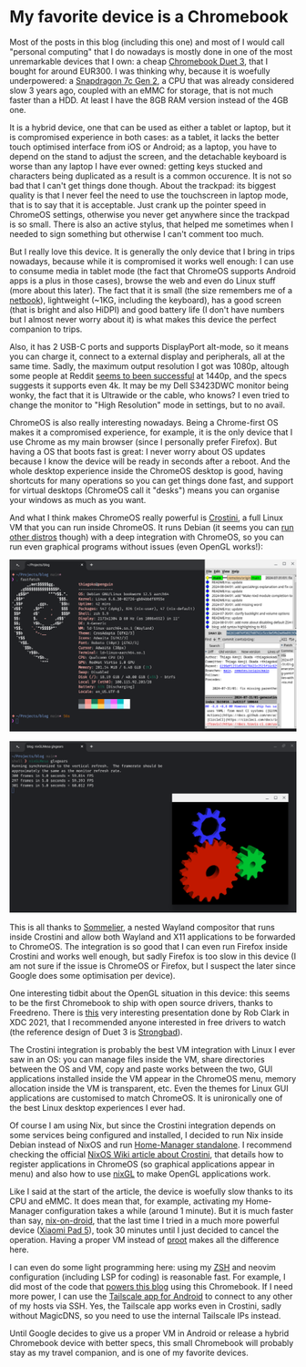 # My favorite device is a Chromebook

Most of the posts in this blog (including this one) and most of I would call
"personal computing" that I do nowadays is mostly done in one of the most
unremarkable devices that I own: a cheap [Chromebook Duet
3](https://www.lenovo.com/us/en/p/laptops/lenovo/lenovo-edu-chromebooks/ideapad-duet-3-chromebook-11-inch,-qlc/len101i0034),
that I bought for around EUR300. I was thinking why, because it is woefully
underpowered: a [Snapdragon 7c Gen
2](https://www.anandtech.com/show/16696/qualcomm-announces-snapdragon-7c-gen-2-entrylevel-pc-and-chromebook-refresh),
a CPU that was already considered slow 3 years ago, coupled with an eMMC for
storage, that is not much faster than a HDD. At least I have the 8GB RAM
version instead of the 4GB one.

It is a hybrid device, one that can be used as either a tablet or laptop, but
it is compromised experience in both cases: as a tablet, it lacks the better
touch optimised interface from iOS or Android; as a laptop, you have to depend
on the stand to adjust the screen, and the detachable keyboard is worse than
any laptop I have ever owned: getting keys stucked and characters being
duplicated as a result is a common occurence. It is not so bad that I can't get
things done though. About the trackpad: its biggest quality is that I never
feel the need to use the touchscreen in laptop mode, that is to say that it is
acceptable. Just crank up the pointer speed in ChromeOS settings, otherwise you
never get anywhere since the trackpad is so small. There is also an active
stylus, that helped me sometimes when I needed to sign something but otherwise
I can't comment too much.

But I really love this device. It is generally the only device that I bring in
trips nowadays, because while it is compromised it works well enough: I can use
to consume media in tablet mode (the fact that ChromeOS supports Android apps
is a plus in those cases), browse the web and even do Linux stuff (more about
this later). The fact that it is small (the size remembers me of a
[netbook](https://en.wikipedia.org/wiki/Netbook)), lightweight (~1KG, including
the keyboard), has a good screen (that is bright and also HiDPI) and good
battery life (I don't have numbers but I almost never worry about it) is what
makes this device the perfect companion to trips.

Also, it has 2 USB-C ports and supports DisplayPort alt-mode, so it means you
can charge it, connect to a external display and peripherals, all at the same
time. Sadly, the maximum output resolution I got was 1080p, altough some people
at Reddit [seems to been
successful](https://www.reddit.com/r/chromeos/comments/zh27tg/comment/izku724/?utm_source=share&utm_medium=web3x&utm_name=web3xcss&utm_term=1&utm_content=share_button)
at 1440p, and the specs suggests it supports even 4k. It may be my Dell
S3423DWC monitor being wonky, the fact that it is Ultrawide or the cable, who
knows? I even tried to change the monitor to "High Resolution" mode in
settings, but to no avail.

ChromeOS is also really interesting nowadays. Being a Chrome-first OS makes it
a compromised experience, for example, it is the only device that I use Chrome
as my main browser (since I personally prefer Firefox). But having a OS that
boots fast is great: I never worry about OS updates because I know the device
will be ready in seconds after a reboot. And the whole desktop experience
inside the ChromeOS desktop is good, having shortcuts for many operations so
you can get things done fast, and support for virtual desktops (ChromeOS call
it "desks") means you can organise your windows as much as you want.

And what I think makes ChromeOS really powerful is
[Crostini](https://chromeos.dev/en/linux), a full Linux VM that you can run
inside ChromeOS. It runs Debian (it seems you can [run other
distros](https://www.reddit.com/r/Crostini/wiki/howto/run-other-distros/)
though) with a deep integration with ChromeOS, so you can run even graphical
programs without issues (even OpenGL works!):

![Fastfetch inside Crostini with gitk running side-by-side.](/2024-08-05/Screenshot_2024-08-05_21.22.29.png)

![Running glxgears inside Crostini.](/2024-08-05/Screenshot_2024-08-05_21.39.58.png)

This is all thanks to
[Sommelier](https://chromium.googlesource.com/chromiumos/platform2/+/HEAD/vm_tools/sommelier/README.md),
a nested Wayland compositor that runs inside Crostini and allow both Wayland
and X11 applications to be forwarded to ChromeOS. The integration is so good
that I can even run Firefox inside Crostini and works well enough, but sadly
Firefox is too slow in this device (I am not sure if the issue is ChromeOS or
Firefox, but I suspect the later since Google does some optimisation per
device).

One interesting tidbit about the OpenGL situation in this device: this seems to
be the first Chromebook to ship with open source drivers, thanks to Freedreno.
There is [this](https://www.youtube.com/watch?v=8mnjSmN03VM) very interesting
presentation done by Rob Clark in XDC 2021, that I recommended anyone
interested in free drivers to watch (the reference design of Duet 3 is
[Strongbad](https://chromeunboxed.com/chromebook-tablet-snapdragon-7c-homestar-coachz-strongbad)).

The Crostini integration is probably the best VM integration with Linux I ever
saw in an OS: you can manage files inside the VM, share directories between the
OS and VM, copy and paste works between the two, GUI applications installed
inside the VM appear in the ChromeOS menu, memory allocation inside the VM is
transparent, etc. Even the themes for Linux GUI applications are customised to
match ChromeOS. It is unironically one of the best Linux desktop experiences I
ever had.

Of course I am using Nix, but since the Crostini integration depends on some
services being configured and installed, I decided to run Nix inside Debian
instead of NixOS and run [Home-Manager
standalone](https://nix-community.github.io/home-manager/index.xhtml#sec-install-standalone).
I recommend checking the official [NixOS Wiki article about
Crostini](https://wiki.nixos.org/wiki/Installing_Nix_on_Crostinihttps://wiki.nixos.org/wiki/Installing_Nix_on_Crostini),
that details how to register applications in ChromeOS (so graphical
applications appear in menu) and also how to use
[nixGL](https://github.com/nix-community/nixGL) to make OpenGL applications
work.

Like I said at the start of the article, the device is woefully slow thanks to
its CPU and eMMC. It does mean that, for example, activating my Home-Manager
configuration takes a while (around 1 minute). But it is much faster than say,
[nix-on-droid](https://github.com/nix-community/nix-on-droid-app), that the
last time I tried in a much more powerful device ([Xiaomi Pad
5](https://www.gsmarena.com/xiaomi_pad_5-11042.php)), took 30 minutes until I
just decided to cancel the operation. Having a proper VM instead of
[proot](https://wiki.termux.com/wiki/PRoot) makes all the difference here.

I can even do some light programming here: using my
[ZSH](/2024-08-01/01-troubleshooting-zsh-lag-and-solutions-with-nix.md) and
neovim configuration (including LSP for coding) is reasonable fast. For
example, I did most of the code that [powers this
blog](/2024-07-29/01-quick-bits-why-you-should-automate-everything.md) using
this Chromebook. If I need more power, I can use the [Tailscale app for
Android](https://tailscale.com/kb/1267/install-chromebook) to connect to any
other of my hosts via SSH. Yes, the Tailscale app works even in Crostini, sadly
without MagicDNS, so you need to use the internal Tailscale IPs instead.

Until Google decides to give us a proper VM in Android or release a hybrid
Chromebook device with better specs, this small Chromebook will probably stay
as my travel companion, and is one of my favorite devices.
